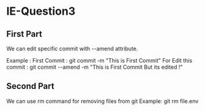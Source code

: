 # IE-Question3

## First Part
We can edit specific commit with --amend attribute.

Example :
First Commit :          git commit -m "This is First Commit"
For Edit this commit :  git commit --amend -m "This is First Commit But its edited !" 

## Second Part
We can use rm command for removing files from git
Example: git rm file.env
